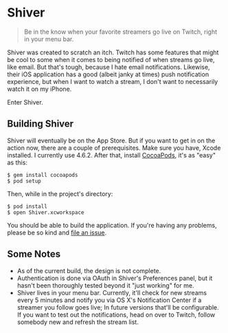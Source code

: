 Shiver
======

> Be in the know when your favorite streamers go live on Twitch, right in your
menu bar.

Shiver was created to scratch an itch. Twitch has some features that might be cool
to some when it comes to being notified of when streams go live, like email. But
that's tough, because I hate email notifications. Likewise, their iOS
application has a good (albeit janky at times) push notification experience, but
when I want to watch a stream, I don't want to necessarily watch it on my
iPhone.

Enter Shiver.

Building Shiver
---------------

Shiver will eventually be on the App Store. But if you want to get in on the
action now, there are a couple of prerequisites. Make sure you have, Xcode
installed. I currently use 4.6.2. After that, install
[CocoaPods](http://cocoapods.org), it's as "easy" as this:
  
    $ gem install cocoapods
    $ pod setup

Then, while in the project's directory:

    $ pod install
    $ open Shiver.xcworkspace

You should be able to build the application. If you're having any problems,
please be so kind and [file an
issue](https://github.com/bryanveloso/shiver/issues/new).

Some Notes
----------

* As of the current build, the design is not complete. 
* Authentication is done via OAuth in Shiver's Preferences panel, but it hasn't 
been thoroughly tested beyond it "just working" for me. 
* Shiver lives in your menu bar. Currently, it'll check for new streams every 
5 minutes and notify you via OS X's Notification Center if a streamer you 
follow goes live; In future versions that'll be configurable. If you want to test
out the notifications, head on over to Twitch, follow somebody new and refresh
the stream list.

